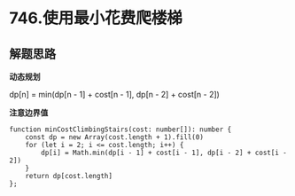 # 746.使用最小花费爬楼梯

## 解题思路

**动态规划**

dp[n] = min(dp[n - 1] + cost[n - 1], dp[n - 2] + cost[n - 2])

**注意边界值**

```tsx
function minCostClimbingStairs(cost: number[]): number {
    const dp = new Array(cost.length + 1).fill(0)
    for (let i = 2; i <= cost.length; i++) {
        dp[i] = Math.min(dp[i - 1] + cost[i - 1], dp[i - 2] + cost[i - 2])
    }
    return dp[cost.length]
};
```
